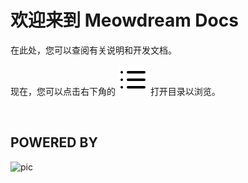 # 欢迎来到 Meowdream Docs

在此处，您可以查阅有关说明和开发文档。

现在，您可以点击右下角的 <img src="/assets/image/icons-24-dark/list.svg" alt="目录按钮"> 打开目录以浏览。

<br />

## POWERED BY
![pic](/docs/logo-title.png)